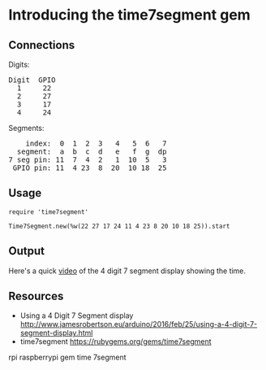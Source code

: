 # Introducing the time7segment gem


## Connections

Digits:

<pre>
Digit  GPIO
  1     22
  2     27
  3     17
  4     24
</pre>

Segments:

<pre>
    index:  0  1  2  3   4   5  6   7
  segment:  a  b  c  d   e   f  g  dp
7 seg pin: 11  7  4  2   1  10  5   3
 GPIO pin: 11  4 23  8  20  10 18  25
</pre>

## Usage

    require 'time7segment'

    Time7Segment.new(%w(22 27 17 24 11 4 23 8 20 10 18 25)).start

## Output

Here's a quick [video](http://www.jamesrobertson.eu/videos/2016/feb/26/time-on-a-4-digit-7-segment-display.html) of the 4 digit 7 segment display showing the time.


## Resources

* Using a 4 Digit 7 Segment display http://www.jamesrobertson.eu/arduino/2016/feb/25/using-a-4-digit-7-segment-display.html
* time7segment https://rubygems.org/gems/time7segment

rpi raspberrypi gem time 7segment
